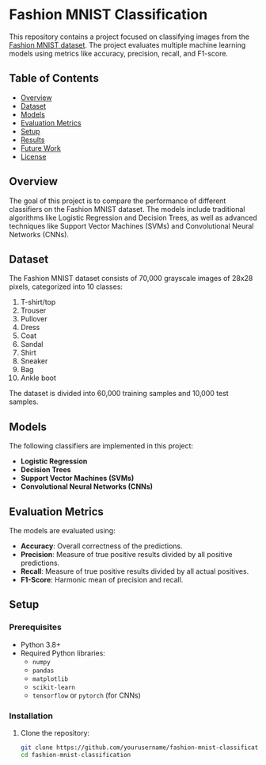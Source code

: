 # Fashion MNIST Classification

This repository contains a project focused on classifying images from the [Fashion MNIST dataset](https://github.com/zalandoresearch/fashion-mnist). The project evaluates multiple machine learning models using metrics like accuracy, precision, recall, and F1-score.

## Table of Contents
- [Overview](#overview)
- [Dataset](#dataset)
- [Models](#models)
- [Evaluation Metrics](#evaluation-metrics)
- [Setup](#setup)
- [Results](#results)
- [Future Work](#future-work)
- [License](#license)

## Overview
The goal of this project is to compare the performance of different classifiers on the Fashion MNIST dataset. The models include traditional algorithms like Logistic Regression and Decision Trees, as well as advanced techniques like Support Vector Machines (SVMs) and Convolutional Neural Networks (CNNs).

## Dataset
The Fashion MNIST dataset consists of 70,000 grayscale images of 28x28 pixels, categorized into 10 classes:
1. T-shirt/top  
2. Trouser  
3. Pullover  
4. Dress  
5. Coat  
6. Sandal  
7. Shirt  
8. Sneaker  
9. Bag  
10. Ankle boot  

The dataset is divided into 60,000 training samples and 10,000 test samples.

## Models
The following classifiers are implemented in this project:
- **Logistic Regression**
- **Decision Trees**
- **Support Vector Machines (SVMs)**
- **Convolutional Neural Networks (CNNs)**

## Evaluation Metrics
The models are evaluated using:
- **Accuracy**: Overall correctness of the predictions.
- **Precision**: Measure of true positive results divided by all positive predictions.
- **Recall**: Measure of true positive results divided by all actual positives.
- **F1-Score**: Harmonic mean of precision and recall.

## Setup
### Prerequisites
- Python 3.8+
- Required Python libraries:
  - `numpy`
  - `pandas`
  - `matplotlib`
  - `scikit-learn`
  - `tensorflow` or `pytorch` (for CNNs)

### Installation
1. Clone the repository:
   ```bash
   git clone https://github.com/yourusername/fashion-mnist-classification.git
   cd fashion-mnist-classification

